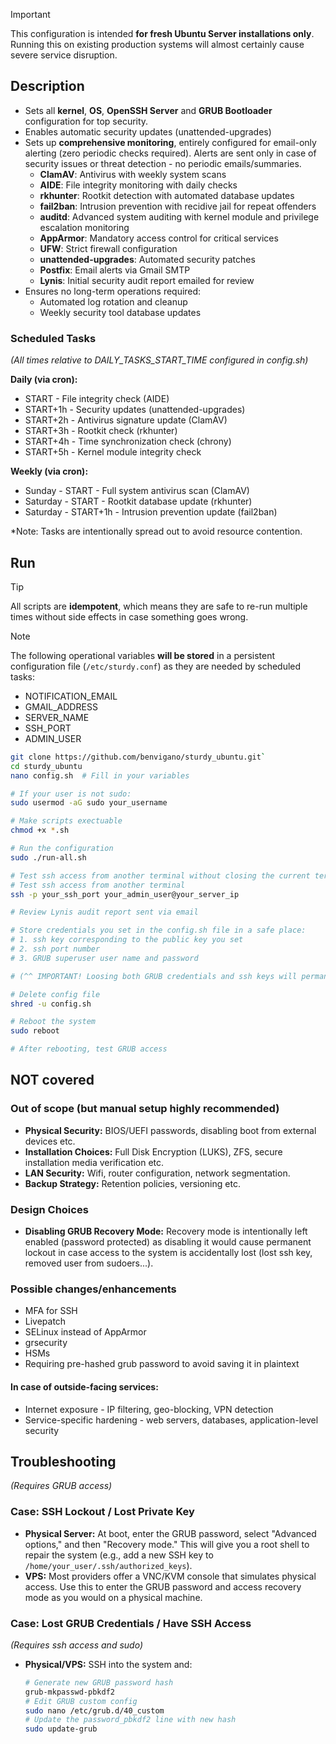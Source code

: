 > [!IMPORTANT] 
> This configuration is intended **for fresh Ubuntu Server installations only**. Running this on existing production systems will almost certainly cause severe service disruption.

## Description
- Sets all **kernel**, **OS**, **OpenSSH Server** and **GRUB Bootloader** configuration for top security.
- Enables automatic security updates (unattended-upgrades)
- Sets up **comprehensive monitoring**, entirely configured for email-only alerting (zero periodic checks required). Alerts are sent only in case of security issues or threat detection - no periodic emails/summaries.
  - **ClamAV**: Antivirus with weekly system scans
  - **AIDE**: File integrity monitoring with daily checks
  - **rkhunter**: Rootkit detection with automated database updates
  - **fail2ban**: Intrusion prevention with recidive jail for repeat offenders
  - **auditd**: Advanced system auditing with kernel module and privilege escalation monitoring
  - **AppArmor**: Mandatory access control for critical services
  - **UFW**: Strict firewall configuration
  - **unattended-upgrades**: Automated security patches
  - **Postfix**: Email alerts via Gmail SMTP
  - **Lynis**: Initial security audit report emailed for review
- Ensures no long-term operations required:
  - Automated log rotation and cleanup
  - Weekly security tool database updates

### Scheduled Tasks
*(All times relative to DAILY_TASKS_START_TIME configured in config.sh)*

**Daily (via cron):**
- START      - File integrity check (AIDE)
- START+1h   - Security updates (unattended-upgrades)
- START+2h   - Antivirus signature update (ClamAV)
- START+3h   - Rootkit check (rkhunter)
- START+4h   - Time synchronization check (chrony)
- START+5h   - Kernel module integrity check

**Weekly (via cron):**
- Sunday   - START      - Full system antivirus scan (ClamAV)
- Saturday - START      - Rootkit database update (rkhunter)
- Saturday - START+1h   - Intrusion prevention update (fail2ban)

*Note: Tasks are intentionally spread out to avoid resource contention.

## Run
> [!TIP]  
> All scripts are **idempotent**, which means they are safe to re-run multiple times without side effects in case something goes wrong.

> [!NOTE]
>The following operational variables **will be stored** in a persistent configuration file (`/etc/sturdy.conf`) as they are needed by scheduled tasks:
>- NOTIFICATION_EMAIL
>- GMAIL_ADDRESS
>- SERVER_NAME
>- SSH_PORT
>- ADMIN_USER

```bash
git clone https://github.com/benvigano/sturdy_ubuntu.git`
cd sturdy_ubuntu
nano config.sh  # Fill in your variables
```



```bash
# If your user is not sudo:
sudo usermod -aG sudo your_username
```

```bash
# Make scripts exectuable
chmod +x *.sh
```

```bash
# Run the configuration
sudo ./run-all.sh

# Test ssh access from another terminal without closing the current terminal
# Test ssh access from another terminal
ssh -p your_ssh_port your_admin_user@your_server_ip

# Review Lynis audit report sent via email

# Store credentials you set in the config.sh file in a safe place:
# 1. ssh key corresponding to the public key you set
# 2. ssh port number
# 3. GRUB superuser user name and password

# (^^ IMPORTANT! Loosing both GRUB credentials and ssh keys will permanently lock you out of your your system!)

# Delete config file
shred -u config.sh

# Reboot the system
sudo reboot

# After rebooting, test GRUB access
```

## NOT covered

### Out of scope (but manual setup **highly  recommended**)
- **Physical Security:** BIOS/UEFI passwords, disabling boot from external devices etc.
- **Installation Choices:** Full Disk Encryption (LUKS), ZFS, secure installation media verification etc.
- **LAN Security:** Wifi, router configuration, network segmentation.
- **Backup Strategy:** Retention policies, versioning etc.

### Design Choices
- **Disabling GRUB Recovery Mode:** Recovery mode is intentionally left enabled (password protected) as disabling it would cause permanent lockout in case access to the system is accidentally lost (lost ssh key, removed user from sudoers...).

### Possible changes/enhancements
- MFA for SSH
- Livepatch
- SELinux instead of AppArmor
- grsecurity
- HSMs
- Requiring pre-hashed grub password to avoid saving it in plaintext
#### In case of **outside-facing services**:
- Internet exposure - IP filtering, geo-blocking, VPN detection
- Service-specific hardening - web servers, databases, application-level security

## Troubleshooting
*(Requires GRUB access)*
### Case: SSH Lockout / Lost Private Key
-   **Physical Server:** At boot, enter the GRUB password, select "Advanced options," and then "Recovery mode." This will give you a root shell to repair the system (e.g., add a new SSH key to `/home/your_user/.ssh/authorized_keys`).
-   **VPS:** Most providers offer a VNC/KVM console that simulates physical access. Use this to enter the GRUB password and access recovery mode as you would on a physical machine.

### Case: Lost GRUB Credentials / Have SSH Access
*(Requires ssh access and sudo)*
-   **Physical/VPS:** SSH into the system and:
    ```bash
    # Generate new GRUB password hash
    grub-mkpasswd-pbkdf2
    # Edit GRUB custom config
    sudo nano /etc/grub.d/40_custom
    # Update the password_pbkdf2 line with new hash
    sudo update-grub
    ```
